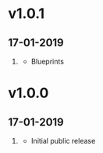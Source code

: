 # v1.0.1
## 17-01-2019

1. [](#bugfix)
    * Blueprints

# v1.0.0
## 17-01-2019

1. [](#new)
    * Initial public release
